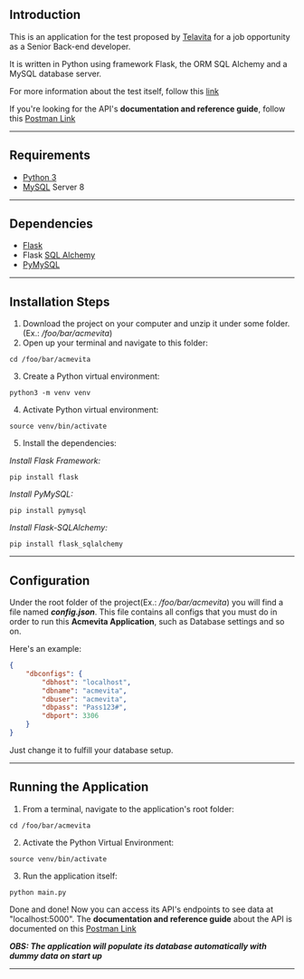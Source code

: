 ## Introduction

This is an application for the test proposed by [Telavita](https://www.telavita.com.br/) for a job opportunity as a Senior Back-end developer.

It is written in Python using framework Flask, the ORM SQL Alchemy and a MySQL database server.

For more information about the test itself, follow this [link](https://gitlab.com/telavita/projeto-backend/-/tree/master)

If you're looking for the API's **documentation and reference guide**, follow this [Postman Link](https://documenter.getpostman.com/view/17465061/U16kq4zE)

---

## Requirements

- [Python 3](https://www.python.org/downloads/)
- [MySQL](https://www.mysql.com/)  Server 8

---

## Dependencies

- [Flask](https://flask.palletsprojects.com/en/2.0.x/)
- Flask [SQL Alchemy](https://www.sqlalchemy.org/)
- [PyMySQL](https://pypi.org/project/PyMySQL/)

---

## Installation Steps

1. Download the project on your computer and unzip it under some folder. (Ex.: */foo/bar/acmevita*)
2. Open up your terminal and navigate to this folder:
```shell
cd /foo/bar/acmevita
```
3. Create a Python virtual environment:
```shell
python3 -m venv venv
```
4. Activate Python virtual environment:
```shell
source venv/bin/activate
```
5. Install the dependencies:

*Install Flask Framework:*
```shell
pip install flask
```
*Install PyMySQL:*
```shell
pip install pymysql
```
*Install Flask-SQLAlchemy:*
```shell
pip install flask_sqlalchemy
```

---

## Configuration
Under the root folder of the project(Ex.: */foo/bar/acmevita*) you will find a file named ***config.json***.
This file contains all configs that you must do in order to run this **Acmevita Application**, such as
Database settings and so on.

Here's an example:
```json
{
    "dbconfigs": {
        "dbhost": "localhost",
        "dbname": "acmevita",
        "dbuser": "acmevita",
        "dbpass": "Pass123#",
        "dbport": 3306
    }
}
```
Just change it to fulfill your database setup.

---

## Running the Application
1. From a terminal, navigate to the application's root folder:
```shell
cd /foo/bar/acmevita
```

2. Activate the Python Virtual Environment:
```shell
source venv/bin/activate
```

3. Run the application itself:
```shell
python main.py
```

Done and done! Now you can access its API's endpoints to see data at "localhost:5000". The **documentation and reference guide** about the API is 
documented on this [Postman Link](https://documenter.getpostman.com/view/17465061/U16kq4zE)

***OBS: The application will populate its database automatically with dummy data on start up***

---